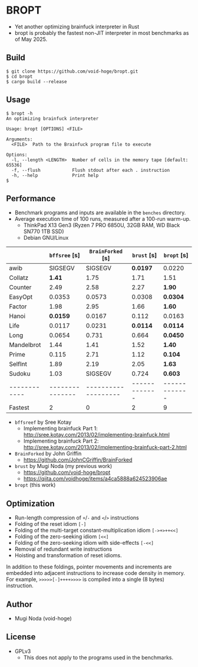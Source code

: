 # BROPT
- Yet another optimizing brainfuck interpreter in Rust
- bropt is probably the fastest non-JIT interpreter in most benchmarks as of May 2025.

## Build
```shellsession
$ git clone https://github.com/void-hoge/bropt.git
$ cd bropt
$ cargo build --release
```

## Usage
```shellsession
$ bropt -h
An optimizing brainfuck interpreter

Usage: bropt [OPTIONS] <FILE>

Arguments:
  <FILE>  Path to the Brainfuck program file to execute

Options:
  -l, --length <LENGTH>  Number of cells in the memory tape [default: 65536]
  -f, --flush            Flush stdout after each . instruction
  -h, --help             Print help
$
```

## Performance

- Benchmark programs and inputs are available in the `benches` directory.
- Average execution time of 100 runs, measured after a 100-run warm-up.
  - ThinkPad X13 Gen3 (Ryzen 7 PRO 6850U, 32GB RAM, WD Black SN770 1TB SSD)
  - Debian GNU/Linux

|            | `bffsree` [s] | `BrainForked` [s] | `brust` [s] | `bropt` [s] |
|------------|---------------|-------------------|-------------|-------------|
| awib       | SIGSEGV       | SIGSEGV           | **0.0197**  | 0.0220      |
| Collatz    | **1.41**      | 1.75              | 1.71        | 1.51        |
| Counter    | 2.49          | 2.58              | 2.27        | **1.90**    |
| EasyOpt    | 0.0353        | 0.0573            | 0.0308      | **0.0304**  |
| Factor     | 1.98          | 2.95              | 1.66        | **1.60**    |
| Hanoi      | **0.0159**    | 0.0167            | 0.112       | 0.0163      |
| Life       | 0.0117        | 0.0231            | **0.0114**  | **0.0114**  |
| Long       | 0.0654        | 0.731             | 0.664       | **0.0450**  |
| Mandelbrot | 1.44          | 1.41              | 1.52        | **1.40**    |
| Prime      | 0.115         | 2.71              | 1.12        | **0.104**   |
| SelfInt    | 1.89          | 2.19              | 2.05        | **1.63**    |
| Sudoku     | 1.03          | SIGSEGV           | 0.724       | **0.603**   |
|------------|---------------|-------------------|-------------|-------------|
| Fastest    | 2             | 0                 | 2           | 9           |

- `bffsreef` by Sree Kotay 
  - Implementing brainfuck Part 1: http://sree.kotay.com/2013/02/implementing-brainfuck.html 
  - Implementing brainfuck Part 2: http://sree.kotay.com/2013/02/implementing-brainfuck-part-2.html
- `BrainForked` by John Griffin
  - https://github.com/JohnCGriffin/BrainForked
- `brust` by Mugi Noda (my previous work)
  - https://github.com/void-hoge/bropt
  - https://qiita.com/voidhoge/items/a4ca5888a624523906ae
- `bropt` (this work)

## Optimization
- Run-length compression of `+`/`-` and `<`/`>` instructions
- Folding of the reset idiom `[-]`
- Folding of the multi-target constant-multiplication idiom `[->+>++<<]`
- Folding of the zero-seeking idiom `[<<]`
- Folding of the zero-seeking idiom with side-effects `[-<<]`
- Removal of redundant write instructions
- Hoisting and transformation of reset idioms.

In addition to these foldings, pointer movements and increments are embedded into adjacent instructions to increase code density in memory.
For example, `>>>>>[-]++++>>>>` is compiled into a single (8 bytes) instruction.

## Author
- Mugi Noda (void-hoge)

## License
- GPLv3
  - This does not apply to the programs used in the benchmarks.
